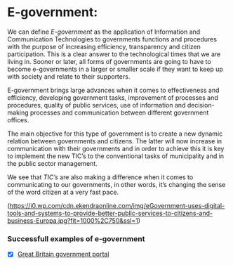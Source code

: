 # E-government:

We can define *E-government* as the application of Information and Communication Technologies to governments functions and procedures with the purpose of increasing efficiency, transparency and citizen participation. This is a clear answer to the technological times that we are living in. Sooner or later, all forms of governments are going to have to become e-governments in a larger or smaller scale if they want to keep up with society and relate to their supporters. 

E-government brings large advances when it comes to effectiveness and efficiency, developing government tasks, improvement of processes and procedures, quality of public services, use of information and decision-making processes and communication between different government offices.
 
The main objective for this type of government is to create a new dynamic relation between governments and citizens. The latter will now increase in communication with their governments and in order to achieve this it is key to implement the new TIC’s to the conventional tasks of municipality and in the public sector management.

We see that *TIC’s* are also making a difference when it comes to communicating to our governments, in other words, it’s changing the sense of the word citizen at a very fast pace.  

(https://i0.wp.com/cdn.ekendraonline.com/img/eGovernment-uses-digital-tools-and-systems-to-provide-better-public-services-to-citizens-and-business-Europa.jpg?fit=1000%2C750&ssl=1)

### Successfull examples of e-government

- [X] [Great Britain government portal](https://www.gov.uk)

